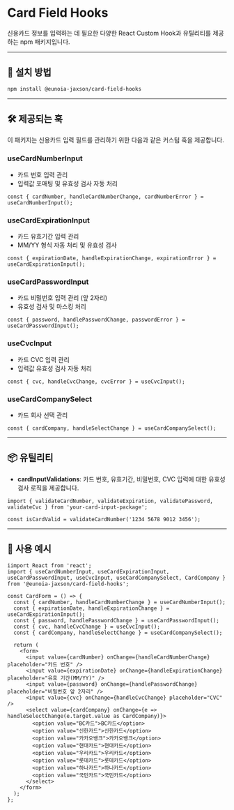 # Card Field Hooks

신용카드 정보를 입력하는 데 필요한 다양한 React Custom Hook과 유틸리티를 제공하는 npm 패키지입니다.

---

## 🚀 설치 방법

```bash
npm install @eunoia-jaxson/card-field-hooks
```

---

## 🛠️ 제공되는 훅

이 패키지는 신용카드 입력 필드를 관리하기 위한 다음과 같은 커스텀 훅을 제공합니다.

### useCardNumberInput

- 카드 번호 입력 관리
- 입력값 포매팅 및 유효성 검사 자동 처리

```tsx
const { cardNumber, handleCardNumberChange, cardNumberError } = useCardNumberInput();
```

### useCardExpirationInput

- 카드 유효기간 입력 관리
- MM/YY 형식 자동 처리 및 유효성 검사

```tsx
const { expirationDate, handleExpirationChange, expirationError } = useCardExpirationInput();
```

### useCardPasswordInput

- 카드 비밀번호 입력 관리 (앞 2자리)
- 유효성 검사 및 마스킹 처리

```tsx
const { password, handlePasswordChange, passwordError } = useCardPasswordInput();
```

### useCvcInput

- 카드 CVC 입력 관리
- 입력값 유효성 검사 자동 처리

```tsx
const { cvc, handleCvcChange, cvcError } = useCvcInput();
```

### useCardCompanySelect

- 카드 회사 선택 관리

```tsx
const { cardCompany, handleSelectChange } = useCardCompanySelect();
```

---

## 📦 유틸리티

- **cardInputValidations**: 카드 번호, 유효기간, 비밀번호, CVC 입력에 대한 유효성 검사 로직을 제공합니다.

```tsx
import { validateCardNumber, validateExpiration, validatePassword, validateCvc } from 'your-card-input-package';

const isCardValid = validateCardNumber('1234 5678 9012 3456');
```

---

## 📌 사용 예시

```tsx
iimport React from 'react';
import { useCardNumberInput, useCardExpirationInput, useCardPasswordInput, useCvcInput, useCardCompanySelect, CardCompany } from '@eunoia-jaxson/card-field-hooks';

const CardForm = () => {
  const { cardNumber, handleCardNumberChange } = useCardNumberInput();
  const { expirationDate, handleExpirationChange } = useCardExpirationInput();
  const { password, handlePasswordChange } = useCardPasswordInput();
  const { cvc, handleCvcChange } = useCvcInput();
  const { cardCompany, handleSelectChange } = useCardCompanySelect();

  return (
    <form>
      <input value={cardNumber} onChange={handleCardNumberChange} placeholder="카드 번호" />
      <input value={expirationDate} onChange={handleExpirationChange} placeholder="유효 기간(MM/YY)" />
      <input value={password} onChange={handlePasswordChange} placeholder="비밀번호 앞 2자리" />
      <input value={cvc} onChange={handleCvcChange} placeholder="CVC" />
      <select value={cardCompany} onChange={e => handleSelectChange(e.target.value as CardCompany)}>
        <option value="BC카드">BC카드</option>
        <option value="신한카드">신한카드</option>
        <option value="카카오뱅크">카카오뱅크</option>
        <option value="현대카드">현대카드</option>
        <option value="우리카드">우리카드</option>
        <option value="롯데카드">롯데카드</option>
        <option value="하나카드">하나카드</option>
        <option value="국민카드">국민카드</option>
      </select>
    </form>
  );
};
```
